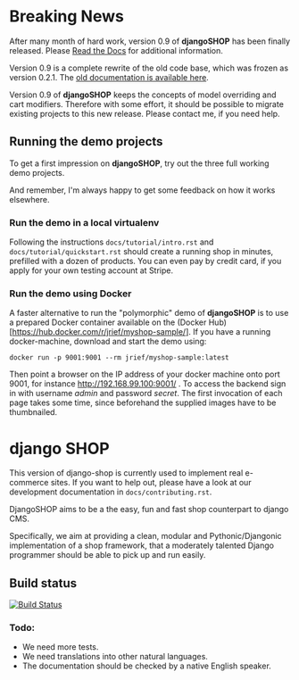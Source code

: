 # Breaking News

After many month of hard work, version 0.9 of **djangoSHOP** has been finally released.
Please [Read the Docs](http://django-shop.readthedocs.org/en/) for additional information.

Version 0.9 is a complete rewrite of the old code base, which was frozen as version 0.2.1. The
[old documentation is available here](http://django-shop.readthedocs.org/en/0.2.1/).

Version 0.9 of **djangoSHOP** keeps the concepts of model overriding and cart modifiers. Therefore
with some effort, it should be possible to migrate existing projects to this new release. Please
contact me, if you need help.

## Running the demo projects

To get a first impression on **djangoSHOP**, try out the three full working demo projects.

And remember, I'm always happy to get some feedback on how it works elsewhere.

### Run the demo in a local virtualenv

Following the instructions  ``docs/tutorial/intro.rst`` and ``docs/tutorial/quickstart.rst``
should create a running shop in minutes, prefilled with a dozen of products.
You can even pay by credit card, if you apply for your own testing account at Stripe.

### Run the demo using Docker

A faster alternative to run the "polymorphic" demo of **djangoSHOP** is to use a prepared Docker
container available on the (Docker Hub)[https://hub.docker.com/r/jrief/myshop-sample/]. If you
have a running docker-machine, download and start the demo using:

```
docker run -p 9001:9001 --rm jrief/myshop-sample:latest
```

Then point a browser on the IP address of your docker machine onto port 9001, for instance
http://192.168.99.100:9001/ . To access the backend sign in with username *admin* and password
*secret*. The first invocation of each page takes some time, since beforehand the supplied
images have to be thumbnailed.


# django SHOP

This version of django-shop is currently used to implement real e-commerce sites. If you want
to help out, please have a look at our development documentation in ``docs/contributing.rst``.

DjangoSHOP aims to be a the easy, fun and fast shop counterpart to django CMS.

Specifically, we aim at providing a clean, modular and Pythonic/Djangonic implementation of a shop
framework, that a moderately talented Django programmer should be able to pick up and run easily.


## Build status

[![Build Status](https://travis-ci.org/awesto/django-shop.svg)](https://travis-ci.org/awesto/django-shop)


### Todo:

* We need more tests.
* We need translations into other natural languages.
* The documentation should be checked by a native English speaker.

